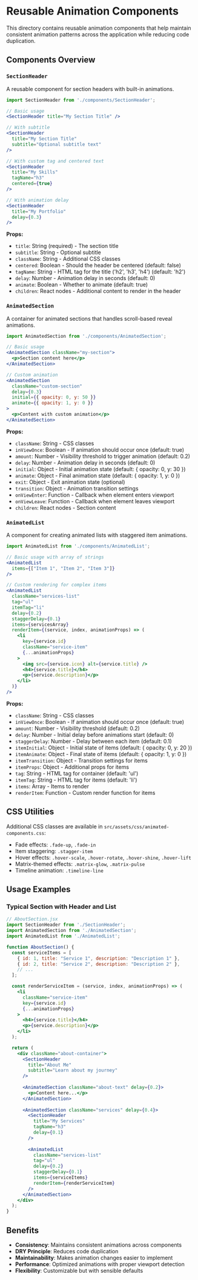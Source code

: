 # Reusable Animation Components

This directory contains reusable animation components that help maintain consistent animation patterns across the application while reducing code duplication.

## Components Overview

### `SectionHeader`

A reusable component for section headers with built-in animations.

```jsx
import SectionHeader from './components/SectionHeader';

// Basic usage
<SectionHeader title="My Section Title" />

// With subtitle
<SectionHeader 
  title="My Section Title" 
  subtitle="Optional subtitle text"
/>

// With custom tag and centered text
<SectionHeader 
  title="My Skills" 
  tagName="h3" 
  centered={true}
/>

// With animation delay
<SectionHeader 
  title="My Portfolio" 
  delay={0.3}
/>
```

**Props:**
- `title`: String (required) - The section title
- `subtitle`: String - Optional subtitle
- `className`: String - Additional CSS classes
- `centered`: Boolean - Should the header be centered (default: false)
- `tagName`: String - HTML tag for the title ('h2', 'h3', 'h4') (default: 'h2')
- `delay`: Number - Animation delay in seconds (default: 0)
- `animate`: Boolean - Whether to animate (default: true)
- `children`: React nodes - Additional content to render in the header

### `AnimatedSection`

A container for animated sections that handles scroll-based reveal animations.

```jsx
import AnimatedSection from './components/AnimatedSection';

// Basic usage
<AnimatedSection className="my-section">
  <p>Section content here</p>
</AnimatedSection>

// Custom animation
<AnimatedSection
  className="custom-section"
  delay={0.3}
  initial={{ opacity: 0, y: 50 }}
  animate={{ opacity: 1, y: 0 }}
>
  <p>Content with custom animation</p>
</AnimatedSection>
```

**Props:**
- `className`: String - CSS classes
- `inViewOnce`: Boolean - If animation should occur once (default: true)
- `amount`: Number - Visibility threshold to trigger animation (default: 0.2)
- `delay`: Number - Animation delay in seconds (default: 0)
- `initial`: Object - Initial animation state (default: { opacity: 0, y: 30 })
- `animate`: Object - Final animation state (default: { opacity: 1, y: 0 })
- `exit`: Object - Exit animation state (optional)
- `transition`: Object - Animation transition settings
- `onViewEnter`: Function - Callback when element enters viewport
- `onViewLeave`: Function - Callback when element leaves viewport
- `children`: React nodes - Section content

### `AnimatedList`

A component for creating animated lists with staggered item animations.

```jsx
import AnimatedList from './components/AnimatedList';

// Basic usage with array of strings
<AnimatedList
  items={["Item 1", "Item 2", "Item 3"]}
/>

// Custom rendering for complex items
<AnimatedList
  className="services-list"
  tag="ul"
  itemTag="li"
  delay={0.2}
  staggerDelay={0.1}
  items={servicesArray}
  renderItem={(service, index, animationProps) => (
    <li 
      key={service.id} 
      className="service-item"
      {...animationProps}
    >
      <img src={service.icon} alt={service.title} />
      <h4>{service.title}</h4>
      <p>{service.description}</p>
    </li>
  )}
/>
```

**Props:**
- `className`: String - CSS classes
- `inViewOnce`: Boolean - If animation should occur once (default: true)
- `amount`: Number - Visibility threshold (default: 0.2)
- `delay`: Number - Initial delay before animations start (default: 0)
- `staggerDelay`: Number - Delay between each item (default: 0.1)
- `itemInitial`: Object - Initial state of items (default: { opacity: 0, y: 20 })
- `itemAnimate`: Object - Final state of items (default: { opacity: 1, y: 0 })
- `itemTransition`: Object - Transition settings for items
- `itemProps`: Object - Additional props for items
- `tag`: String - HTML tag for container (default: 'ul')
- `itemTag`: String - HTML tag for items (default: 'li')
- `items`: Array - Items to render
- `renderItem`: Function - Custom render function for items

## CSS Utilities

Additional CSS classes are available in `src/assets/css/animated-components.css`:

- Fade effects: `.fade-up`, `.fade-in`
- Item staggering: `.stagger-item`
- Hover effects: `.hover-scale`, `.hover-rotate`, `.hover-shine`, `.hover-lift`
- Matrix-themed effects: `.matrix-glow`, `.matrix-pulse`
- Timeline animation: `.timeline-line`

## Usage Examples

### Typical Section with Header and List

```jsx
// AboutSection.jsx
import SectionHeader from './SectionHeader';
import AnimatedSection from './AnimatedSection';
import AnimatedList from './AnimatedList';

function AboutSection() {
  const serviceItems = [
    { id: 1, title: "Service 1", description: "Description 1" },
    { id: 2, title: "Service 2", description: "Description 2" },
    // ...
  ];

  const renderServiceItem = (service, index, animationProps) => (
    <li 
      className="service-item" 
      key={service.id}
      {...animationProps}
    >
      <h4>{service.title}</h4>
      <p>{service.description}</p>
    </li>
  );

  return (
    <div className="about-container">
      <SectionHeader 
        title="About Me" 
        subtitle="Learn about my journey"
      />
      
      <AnimatedSection className="about-text" delay={0.2}>
        <p>Content here...</p>
      </AnimatedSection>
      
      <AnimatedSection className="services" delay={0.4}>
        <SectionHeader 
          title="My Services" 
          tagName="h3"
          delay={0.1}
        />
        
        <AnimatedList
          className="services-list"
          tag="ul"
          delay={0.2}
          staggerDelay={0.1}
          items={serviceItems}
          renderItem={renderServiceItem}
        />
      </AnimatedSection>
    </div>
  );
}
```

## Benefits

- **Consistency**: Maintains consistent animations across components
- **DRY Principle**: Reduces code duplication
- **Maintainability**: Makes animation changes easier to implement
- **Performance**: Optimized animations with proper viewport detection
- **Flexibility**: Customizable but with sensible defaults